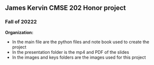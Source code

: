 ## James Kervin CMSE 202 Honor project
### Fall of 20222 


**Organization:**
- In the main file are the python files and note book used to create the project
- In the presentation folder is the mp4 and PDF of the slides
- In the images and keys folders are the  images used for this project



